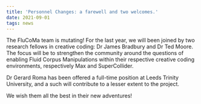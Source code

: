 ```yaml
---
title: 'Personnel Changes: a farewell and two welcomes.'
date: 2021-09-01
tags: news
---
```


The FluCoMa team is mutating! For the last year, we will been joined by two research fellows in creative coding: Dr James Bradbury and Dr Ted Moore. The focus will be to strengthen the community around the questions of enabling Fluid Corpus Manipulations within their respective creative coding environments, respectively Max and SuperCollider.

Dr Gerard Roma has been offered a full-time position at Leeds Trinity University, and a such will contribute to a lesser extent to the project.

We wish them all the best in their new adventures!
